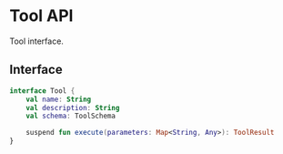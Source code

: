 # Tool API

Tool interface.

## Interface

```kotlin
interface Tool {
    val name: String
    val description: String
    val schema: ToolSchema

    suspend fun execute(parameters: Map<String, Any>): ToolResult
}
```
